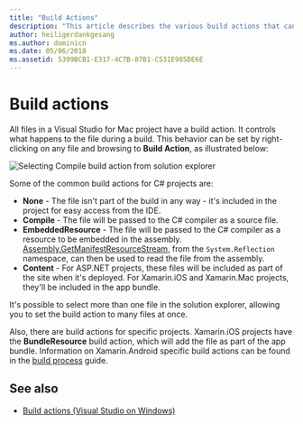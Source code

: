 ```yaml
---
title: "Build Actions"
description: "This article describes the various build actions that can be used for C# projects"
author: heiligerdankgesang
ms.author: dominicn
ms.date: 05/06/2018
ms.assetid: 5399BCB1-E317-4C7B-87B1-C531E985DE6E
---
```

# Build actions

All files in a Visual Studio for Mac project have a build action. It controls what happens to the file during a build. This behavior can be set by right-clicking on any file and browsing to **Build Action**, as illustrated below:

![Selecting Compile build action from solution explorer](media/projects-and-solutions-image1.png)

Some of the common build actions for C# projects are:

* **None** - The file isn't part of the build in any way - it's included in the project for easy access from the IDE.
* **Compile** - The file will be passed to the C# compiler as a source file.
* **EmbeddedResource** - The file will be passed to the C# compiler as a resource to be embedded in the assembly. [Assembly.GetManifestResourceStream](https://docs.microsoft.com/dotnet/api/system.reflection.assembly.getmanifestresourcestream), from the `System.Reflection` namespace, can then be used to read the file from the assembly.
* **Content** - For ASP.NET projects, these files will be included as part of the site when it's deployed. For Xamarin.iOS and Xamarin.Mac projects, they'll be included in the app bundle.

It's possible to select more than one file in the solution explorer, allowing you to set the build action to many files at once.

Also, there are build actions for specific projects. Xamarin.iOS projects have the **BundleResource** build action, which will add the file as part of the app bundle. Information on Xamarin.Android specific build actions can be found in the [build process](/xamarin/android/deploy-test/building-apps/build-process#Build_Actions) guide.

## See also

- [Build actions (Visual Studio on Windows)](/visualstudio/ide/build-actions)